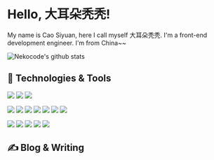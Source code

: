# Hello, 大耳朵秃秃!

My name is Cao Siyuan, here I call myself 大耳朵秃秃. I'm a front-end development engineer. I'm from China~~

![Nekocode's github stats](https://github-readme-stats.vercel.app/api?username=CaoLeilei&show_icons=true&theme=dracula&hide_rank=true)

## 🔧  Technologies & Tools
![](https://img.shields.io/badge/OS-Linux-informational?style=flat&logo=Windows&logoColor=white&color=2bbc8a)
![](https://img.shields.io/badge/Editor-VsCode-informational?style=flat&logo=visual-studio&logoColor=white&color=2bbc8a)
![](https://img.shields.io/badge/Editor-WebStorm-informational?style=flat&logo=intellij-idea&logoColor=white&color=2bbc8a)

![](https://img.shields.io/badge/Code-JavaScript-informational?style=flat&logo=javascript&logoColor=white&color=2bbc8a)
![](https://img.shields.io/badge/Code-Vue-informational?style=flat&logo=vue.js&logoColor=white&color=2bbc8a)
![](https://img.shields.io/badge/Code-React-informational?style=flat&logo=React&logoColor=white&color=2bbc8a)
![](https://img.shields.io/badge/Code-Python-informational?style=flat&logo=python&logoColor=white&color=2bbc8a)
![](https://img.shields.io/badge/Code-C++-informational?style=flat&logo=CPlusPlus&logoColor=white&color=2bbc8a)
![](https://img.shields.io/badge/Code-CSharp-informational?style=flat&logo=CSharp&logoColor=white&color=2bbc8a)
![](https://img.shields.io/badge/Code-Rust-informational?style=flat&logo=Rust&logoColor=white&color=2bbc8a)

![](https://img.shields.io/badge/Tools-Chrome-informational?style=flat&logo=google-Chrome&logoColor=white&color=2bbc8a)
![](https://img.shields.io/badge/Tools-PostgreSQL-informational?style=flat&logo=postgresql&logoColor=white&color=2bbc8a)
![](https://img.shields.io/badge/Tools-Docker-informational?style=flat&logo=docker&logoColor=white&color=2bbc8a)
![](https://img.shields.io/badge/Tools-Kubernetes-informational?style=flat&logo=kubernetes&logoColor=white&color=2bbc8a)
![](https://img.shields.io/badge/Tools-Red_Hat_OpenShift-informational?style=flat&logo=red-hat-open-shift&logoColor=white&color=2bbc8a)

## &#x270d; Blog & Writing
